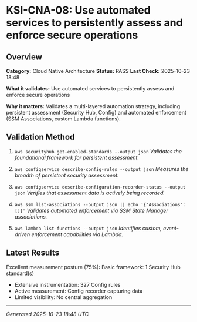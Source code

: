# KSI-CNA-08: Use automated services to persistently assess and enforce secure operations

## Overview

**Category:** Cloud Native Architecture
**Status:** PASS
**Last Check:** 2025-10-23 18:48

**What it validates:** Use automated services to persistently assess and enforce secure operations

**Why it matters:** Validates a multi-layered automation strategy, including persistent assessment (Security Hub, Config) and automated enforcement (SSM Associations, custom Lambda functions).

## Validation Method

1. `aws securityhub get-enabled-standards --output json`
   *Validates the foundational framework for persistent assessment.*

2. `aws configservice describe-config-rules --output json`
   *Measures the breadth of persistent security assessment.*

3. `aws configservice describe-configuration-recorder-status --output json`
   *Verifies that assessment data is actively being recorded.*

4. `aws ssm list-associations --output json || echo '{"Associations": []}'`
   *Validates automated enforcement via SSM State Manager associations.*

5. `aws lambda list-functions --output json`
   *Identifies custom, event-driven enforcement capabilities via Lambda.*

## Latest Results

Excellent measurement posture (75%): Basic framework: 1 Security Hub standard(s)
- Extensive instrumentation: 327 Config rules
- Active measurement: Config recorder capturing data
- Limited visibility: No central aggregation

---
*Generated 2025-10-23 18:48 UTC*